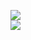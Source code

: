[![](https://img.shields.io/badge/Made%20With-Github%20Spray-lightgrey.svg?style=for-the-badge&logo=github)](https://github.com/Annihil/github-spray#11542)  
[![](https://i.imgur.com/2DrTn0Z.gif)](https://github.com/Annihil/github-spray)